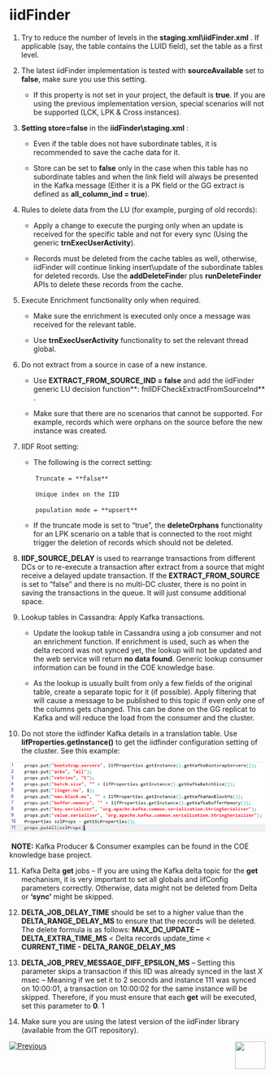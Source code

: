 # iidFinder

1. Try to reduce the number of levels in the **staging.xml\iidFinder.xml** . If applicable (say, the table contains the LUID field), set the table as a first level. 

3. The latest iidFinder implementation is tested with **sourceAvailable** set to **false**, make sure you use this setting. 

    * If this property is not set in your project, the default is **true**. If you are using the previous implementation version, special scenarios will not be supported (LCK, LPK & Cross instances). 

4. **Setting store=false** in the **iidFinder\staging.xml** :

    * Even if the table does not have subordinate tables, it is recommended to save the cache data for it. 

    * Store can be set to **false** only in the case when this table has no subordinate tables and when the link field will always be presented in the Kafka message (Either it is a PK field or the GG extract is defined as **all_column_ind = true**).

5. Rules to delete data from the LU (for example, purging of old records):  

    * Apply a change to execute the purging only when an update is received for the specific table and not for every sync (Using the generic **trnExecUserActivity**).

    * Records must be deleted from the cache tables as well, otherwise, iidFinder will continue linking insert\update of the subordinate tables for deleted records. Use the **addDeleteFinde**r plus **runDeleteFinder** APIs to delete these records from the cache.

6. Execute Enrichment functionality only when required. 

    * Make sure the enrichment is executed only once a message was received for the relevant table.

    * Use **trnExecUserActivity** functionality to set the relevant thread global. 

7. Do not extract from a source in case of a new instance. 

    * Use **EXTRACT_FROM_SOURCE_IND = false** and add the iidFinder generic LU decision function**: fnIIDFCheckExtractFromSourceInd** .

    * Make sure that there are no scenarios that cannot be supported. For example, records which were orphans on the source before the new instance was created. 

8. IIDF Root setting: 

    * The following is the correct setting:

        ​	 `Truncate = **false**`

        ​	 `Unique index on the IID`

        ​	 `population mode = **upsert**`

   * If the truncate mode is set to “true”, the **deleteOrphans** functionality for an LPK scenario on a table that is connected to the root might trigger the deletion of records which should not be deleted.  

9. **IIDF_SOURCE_DELAY** is used to rearrange transactions from different DCs or to re-execute a transaction after extract from a source that might receive a delayed update transaction. If the **EXTRACT_FROM_SOURCE** is set to “false” and there is no multi-DC cluster, there is no point in saving the transactions in the queue. It will just consume additional space.

10. Lookup tables in Cassandra: Apply Kafka transactions. 

    * Update the lookup table in Cassandra using a job consumer and not an enrichment function. If enrichment is used, such as when the delta record was not synced yet, the lookup will not be updated and the web service will return **no data found**. Generic lookup consumer information can be found in the COE knowledge base.

    * As the lookup is usually built from only a few fields of the original table, create a separate topic for it (if possible). Apply  filtering that will cause a message to be published to this topic if even only one of the columns gets changed. This can be done on the GG replicat to Kafka and will reduce the load from the consumer and the cluster.

10. Do not store the iidfinder Kafka details in a translation table. Use **IifProperties.getInstance()** to get the iidfinder configuration setting of the cluster. See this example: 

![image](/articles/COE/Fabric_Implementation_Best_Practices/images/best_practice_iid_finder.png)

   ​	      			**NOTE:** Kafka Producer & Consumer examples can be found in the COE knowledge base project. 

11. Kafka Delta **get** jobs – If you are using the Kafka delta topic for the **get** mechanism, it is very important to set all globals and iifConfig parameters correctly. Otherwise, data might not be deleted from Delta or **‘sync’** might be skipped.
 
13. **DELTA_JOB_DELAY_TIME** should be set to a higher value than the **DELTA_RANGE_DELAY_MS** to ensure that the records will be deleted. The delete formula is as follows: 
     	**MAX_DC_UPDATE – DELTA_EXTRA_TIME_MS** < Delta records update_time  <  **CURRENT_TIME - DELTA_RANGE_DELAY_MS**
      
13. **DELTA_JOB_PREV_MESSAGE_DIFF_EPSILON_MS** – Setting this parameter skips a transaction if this IID was already synced in the last *X* msec – Meaning if we set it to 2 seconds and instance 111 was synced on 10:00:01, a transaction on 10:00:02 for the same instance will be skipped. Therefore, if you must ensure that each **get** will be executed, set this parameter to **0**.
1 
15. Make sure you are using the latest version of the iidFinder library (available from the GIT repository).  


[![Previous](/articles/images/Previous.png)](/articles/COE/Fabric_Implementation_Best_Practices/best_practice_kafka.md) [<img align="right" width="60" height="54" src="/articles/images/Next.png">](/articles/COE/Fabric_Implementation_Best_Practices/best_practice_security.md)

